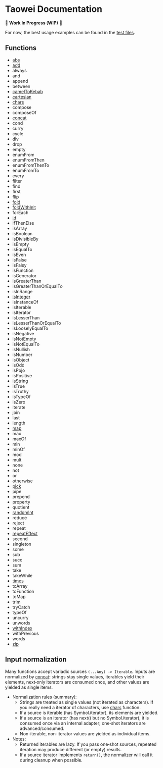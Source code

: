 # Taowei Documentation

🚧 **Work In Progress (WIP)** 🚧

For now, the best usage examples can be found in the [test files](/test).

## Functions

- [abs](/docs/abs.md)
- [add](/docs/add.md)
- always
- and
- append
- between
- [camelToKebab](/docs/camelToKebab.md)
- [cartesian](/docs/cartesian.md)
- [chars](/docs/chars.md)
- compose
- composeOf
- [concat](/docs/concat.md)
- cond
- curry
- cycle
- div
- drop
- empty
- enumFrom
- enumFromThen
- enumFromThenTo
- enumFromTo
- every
- filter
- find
- first
- flip
- [fold](/docs/fold.md)
- [foldWithInit](/docs/foldWithInit.md)
- forEach
- [id](/docs/id.md)
- ifThenElse
- isArray
- isBoolean
- isDivisibleBy
- isEmpty
- isEqualTo
- isEven
- isFalse
- isFalsy
- isFunction
- isGenerator
- isGreaterThan
- isGreaterThanOrEqualTo
- isInRange
- [isInteger](/docs/isInteger.md)
- isInstanceOf
- isIterable
- isIterator
- isLesserThan
- isLesserThanOrEqualTo
- isLooselyEqualTo
- isNegative
- isNotEmpty
- isNotEqualTo
- isNullish
- isNumber
- isObject
- isOdd
- isPojo
- isPositive
- isString
- isTrue
- isTruthy
- isTypeOf
- isZero
- iterate
- join
- last
- length
- [map](/docs/map.md)
- max
- maxOf
- min
- minOf
- mod
- mult
- none
- not
- or
- otherwise
- [pick](/docs/pick.md)
- pipe
- prepend
- property
- quotient
- [randomInt](/docs/randomInt.md)
- reduce
- reject
- repeat
- [repeatEffect](/docs/repeatEffect.md)
- second
- singleton
- some
- sub
- succ
- sum
- take
- takeWhile
- [times](/docs/times.md)
- toArray
- toFunction
- toMap
- trim
- tryCatch
- typeOf
- uncurry
- unwords
- [withIndex](/docs/withIndex.md)
- withPrevious
- words
- [zip](/docs/zip.md)


## Input normalization
Many functions accept variadic sources `(...Any) -> Iterable`. Inputs are normalized by [concat](/docs/concat.md): strings stay single values, iterables yield their elements, next‑only iterators are consumed once, and other values are yielded as single items.
- Normalization rules (summary):
  - Strings are treated as single values (not iterated as characters). If you really need a iterator of characters, use [chars](/docs/chars.md) function. 
  - If a source is iterable (has Symbol.iterator), its elements are yielded.
  - If a source is an iterator (has next() but no Symbol.iterator), it is consumed once via an internal adapter; one‑shot iterators are advanced/consumed.
  - Non-iterable, non-iterator values are yielded as individual items.
- Notes:
  - Returned iterables are lazy. If you pass one‑shot sources, repeated iteration may produce different (or empty) results.
  - If a source iterator implements `return()`, the normalizer will call it during cleanup when possible.
